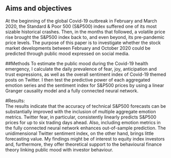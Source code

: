 ## Aims and objectives

At the beginning of the global Covid-19 outbreak in February and March 2020, the Standard & Poor 500 (S&P500) index suffered one of its most sizable historical crashes. Then, in the months that followed, a volatile price rise brought the S&P500 index back to, and even beyond, its pre-pandemic price levels. The purpose of this paper is to investigate whether the stock market developments between February and October 2020 could be predicted through public mood expressed on social media. 
  
##Methods
To estimate the public mood during the Covid-19 health emergency, I calculate the daily prevalence of fear, joy, anticipation and trust expressions, as well as the overall sentiment index of Covid-19 themed posts on Twitter. I then test the predictive power of each aggregated emotion series and the sentiment index for S&P500 prices by using a linear Granger causality model and a fully connected neural network. 

#Results:\
  The results indicate that the accuracy of
  technical S&P500 forecasts can be substantially improved with the
  inclusion of multiple aggregate emotion metrics. Twitter fear, in
  particular, consistently linearly predicts S&P500 prices for up to six
  trading days ahead. Also, including emotion metrics in the fully
  connected neural network enhances out-of-sample prediction. The
  unidimensional Twitter sentiment index, on the other hand, brings
  little forecasting value. My findings might be of interest to equity
  index investors and, furthermore, they offer theoretical support to
  the behavioural finance theory linking public mood with investor
  behaviour.
